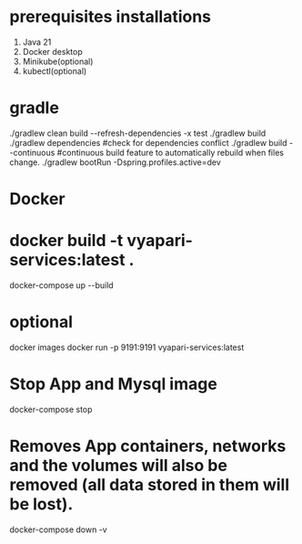 # prerequisites installations
1. Java 21
2. Docker desktop
3. Minikube(optional)
4. kubectl(optional)

# gradle
./gradlew clean build --refresh-dependencies -x test
./gradlew build
./gradlew dependencies #check for dependencies conflict
./gradlew build --continuous #continuous build feature to automatically rebuild when files change.
./gradlew bootRun -Dspring.profiles.active=dev


# Docker
# docker build -t vyapari-services:latest .
docker-compose up --build
# optional
docker images
docker run -p 9191:9191 vyapari-services:latest

# Stop App and Mysql image
docker-compose stop

# Removes App containers, networks and  the volumes will also be removed (all data stored in them will be lost).
docker-compose down -v

